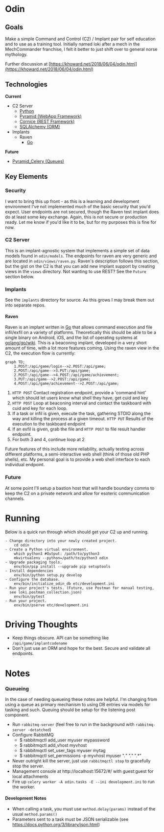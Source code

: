# Odin

## Goals

Make a simple Command and Control (C2) / Implant pair for self education and to use as a training tool.  Initially named
loki after a mech in the MechCommander franchise, I felt it better to just shift over to general norse mythology.

Further discussion at [https://khoward.net/2018/06/04/odin.html](https://khoward.net/2018/06/04/odin.html)

## Technologies

**Current**
  - C2 Server
    - [Python](https://www.python.org/)
    - [Pyramid (WebApp Framework)](https://trypyramid.com/)
    - [Cornice (REST Framework)](https://cornice.readthedocs.io/en/latest/)
    - [SQLAlchemy (ORM)](http://www.sqlalchemy.org/)
  - Implants
    - Raven
      - [Go](https://golang.org/)

**Future**
  - [Pyramid_Celery (Queues)](https://github.com/sontek/pyramid_celery)

## Key Elements

### Security
I want to bring this up front - as this is a learning and development environment I've not implemented much of the basic
security that you'd expect.  User endpoints are not secured, though the Raven test implant does do at least some key
exchange.  Again, this is not secure or production ready.  Let me know if you'd like it to be, but for my purposes this
is fine for now.

### C2 Server

This is an implant-agnostic system that implements a simple set of data models found in `odin/models`.  The endpoints
for raven are very generic and are located in `odin/views/raven.py`.  Raven's description follows this section, but the
gist on the C2 is that you can add new implant support by creating views in the `views` directory.  Not wanting to use
REST? See the `Future` section below.

### Implants

See the `implants` directory for source.  As this grows I may break them out into separate repos.

#### Raven

Raven is an implant written in [Go](https://golang.org) that allows command execution and file infil/exfil on a variety of platforms.
Theoretically this should be able to be a single binary on Android, iOS, and the list of operating systems at 
[golang/go/wiki](https://github.com/golang/go/wiki/MinimumRequirements).  This is a beaconing implant, developed in a
very short amount of time, with a lot more features coming.  Using the raven view in the C2, the execution flow is 
currently:

```mermaid
graph TD;
    1.POST:/api/game/login-->2.POST:/api/game;
    2.POST:/api/game-->3.PUT:/api/game;
    2.POST:/api/game-->4.POST:/api/game/achievement;
    3.PUT:/api/game-->2.POST:/api/game;
    4.POST:/api/game/achievement-->2.POST:/api/game;
```

  1. `HTTP POST` Contact registration endpoint, provide a 'command hint' which should let users know what shell they
  have, get cuid and key
  2. `HTTP POST` Loop at beaconing interval and contact the taskboard with cuid and key for each loop.
  3. If a task or infil is given, execute the task, gathering STDIO along the way and killing the process at a given timeout.  `HTTP PUT` Results of the execution to the taskboard endpoint
  4. If an exfil is given, grab the file and `HTTP POST` to file result handler endpoint.
  5. For both 3 and 4, continue loop at 2
  
Future features of this include more reliability, actually testing across different 
platforms, a semi-interactive web shell (think of those old PHP shells), etc.  My personal goal is to provide a web
shell interface to each individual endpoint.

### Future
At some point I'll setup a bastion host that will handle boundary comms to keep the C2 on a private network and allow
for esoteric communication channels.
  
# Running
Below is a quick run through which should get your C2 up and running.

```
- Change directory into your newly created project.
    cd odin
- Create a Python virtual environment.
    which python3 #Output: /path/to/python3
    mkvirtualenv --python=/path/to/python3 odin
- Upgrade packaging tools.
    env/bin/pip install --upgrade pip setuptools
- Install dependencies
    env/bin/python setup.py develop
- Configure the database.
    env/bin/initialize_odin_db etc/development.ini
- Run your project's tests. (Future, use Postman for manual testing, 
  see loki.postman_collection.json)
    env/bin/pytest
- Run your project.
    env/bin/pserve etc/development.ini
```

# Driving Thoughts
  - Keep things obscure.  API can be something like `/api/game/implantcodename`
  - Don't just use an ORM and hope for the best. Secure and validate all endpoints.

# Notes

### Queueing
In the case of needing queueing these notes are helpful.  I'm changing from using a queue as primary mechanism to using
DB entries via models for tasking and such. Queuing should be setup for the listening post component.

  - Run `rabbitmq-server` (feel free to run in the background with `rabbitmq-server -detatched`)
  - Configure RabbitMQ
    - $ rabbitmqctl add_user myuser mypassword
    - $ rabbitmqctl add_vhost myvhost
    - $ rabbitmqctl set_user_tags myuser mytag
    - $ rabbitmqctl set_permissions -p myvhost myuser ".*" ".*" ".*"
  - Never outright kill the server, just use `rabbitmqctl stop` to gracefully stop the server.
  - Management console at http://localhost:15672/#/  with guest:guest for local attachments
  - Fire up `celery worker -A odin.tasks -E --ini development.ini` to run the worker.

#### Development Notes
  
  - When calling a task, you must use `method.delay(params)` instead of the usual `method.params()`
  - Parameters sent to a task must be JSON serializable (see https://docs.python.org/3/library/json.html)
